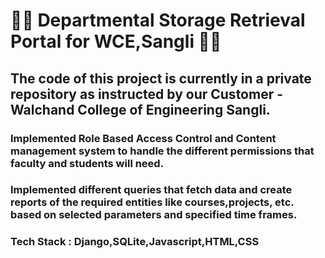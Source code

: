 # 👨‍💻 Departmental Storage Retrieval Portal for WCE,Sangli 👨‍💻
## The code of this project is currently in a private repository as instructed by our Customer - Walchand College of Engineering Sangli.

### Implemented Role Based Access Control and Content management system to handle the different permissions that faculty and students will need. 
### Implemented different queries that fetch data and create reports of the required entities like courses,projects, etc. based on selected parameters and specified time frames.
### Tech Stack : Django,SQLite,Javascript,HTML,CSS
